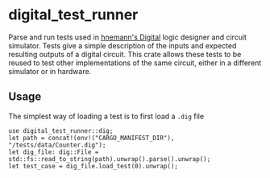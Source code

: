 # digital_test_runner

Parse and run tests used in [hnemann's Digital](https://github.com/hneemann/Digital) logic designer and circuit simulator.
Tests give a simple description of the inputs and expected resulting outputs of a digital circuit.
This crate allows these tests to be reused to test other implementations of the same circuit, either in a different simulator
or in hardware.

## Usage

The simplest way of loading a test is to first load a `.dig` file

    use digital_test_runner::dig;
    let path = concat!(env!("CARGO_MANIFEST_DIR"), "/tests/data/Counter.dig");
    let dig_file: dig::File = std::fs::read_to_string(path).unwrap().parse().unwrap();
    let test_case = dig_file.load_test(0).unwrap();